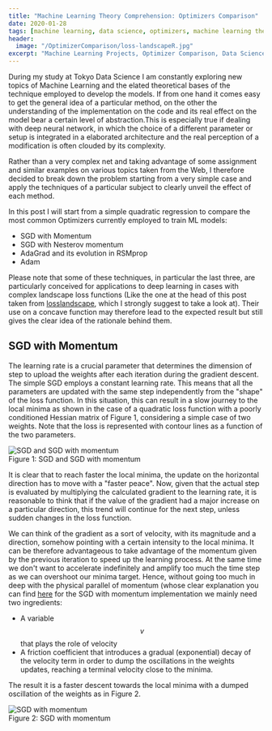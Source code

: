 ```yaml
---
title: "Machine Learning Theory Comprehension: Optimizers Comparison"                
date: 2020-01-28
tags: [machine learning, data science, optimizers, machine learning theory]
header:
  image: "/OptimizerComparison/loss-landscapeR.jpg"
excerpt: "Machine Learning Projects, Optimizer Comparison, Data Science"
---
```


During my study at Tokyo Data Science I am constantly exploring new topics of Machine Learning and the elated theoretical bases of the technique employed to develop the models. If from one hand it comes easy to get the general idea of a particular method, on the other the understanding of the implementation on the code and its real effect on the model bear a certain level of abstraction.This is especially true if dealing with deep neural network, in which the choice of a different parameter or setup is integrated in a elaborated architecture and the real perception of a modification is often clouded by its complexity.

Rather than a very complex net and taking advantage of some assignment and similar examples on various topics taken from the Web, I therefore decided to break down the problem starting from a very simple case and apply the techniques of a particular subject to clearly unveil the effect of each method.

In this post I will start from a simple quadratic regression to compare the most common Optimizers currently employed to train ML models:

* SGD with Momentum
* SGD with Nesterov momentum
* AdaGrad and its evolution in RSMprop
* Adam   

Please note that some of these techniques, in particular the last three, are particularly conceived for applications to deep learning in cases with complex landscape loss functions (Like the one at the head of this post taken from [losslandscape](https://losslandscape.com/), which I strongly suggest to take a look at). Their use on a concave function may therefore lead to the expected result but still gives the clear idea of the rationale behind them.


## SGD with Momentum

The learning rate is a crucial parameter that determines the dimension of step to upload the weights after each iteration during the gradient descent. The simple SGD employs a constant learning rate. This means that all the parameters are updated with the same step independently from the "shape" of the loss function. In this situation, this can result in a slow journey to the local minima as shown in the case of a quadratic loss function with a poorly conditioned Hessian matrix of Figure 1, considering a simple case of two weights. Note that the loss is represented with contour lines as a function of the two parameters.

<img src="{{ site.url }}{{ site.baseurl }}/OptimizerComparison/MomentumandSGD.png" alt="SGD and SGD with momentum">
<figcaption>Figure 1: SGD and SGD with momentum</figcaption>

It is clear that to reach faster the local minima, the update on the horizontal direction has to move with a "faster peace". Now, given that the actual step is evaluated by multiplying the calculated gradient to the learning rate, it is reasonable to think that if the value of the gradient had a major increase on a particular direction, this trend will continue for the next step, unless sudden changes in the loss function.

We can think of the gradient as a sort of velocity, with its magnitude and a direction, somehow pointing with a certain intensity to the local minima. It can be therefore advantageous to take advantage of the momentum given by the previous iteration to speed up the learning process. At the same time we don't want to accelerate indefinitely and amplify too much the time step as we can overshoot our minima target. Hence, without going too much in deep with the physical parallel of momentum (whose clear explanation you can find [here](http://www.deeplearningbook.org/contents/optimization.html) for the SGD with momentum implementation we mainly need two ingredients:

- A variable $$ v $$ that plays the role of velocity
- A friction coefficient that introduces a gradual (exponential) decay of the velocity term in order to dump the oscillations in the weights updates, reaching a terminal velocity close to the minima.

The result it is a faster descent towards the local minima with a dumped oscillation of the weights as in Figure 2.

<img src="{{ site.url }}{{ site.baseurl }}/OptimizerComparison/Momentum.png" alt="SGD with momentum">
<figcaption>Figure 2: SGD with momentum</figcaption>

